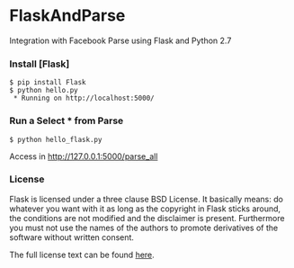 # FlaskAndParse
Integration with Facebook Parse using Flask and Python 2.7

### Install [Flask]
```terminal
$ pip install Flask
$ python hello.py
 * Running on http://localhost:5000/
```

### Run a Select * from Parse
```terminal
$ python hello_flask.py
```
Access in http://127.0.0.1:5000/parse_all

### License
Flask is licensed under a three clause BSD License. It basically means: do whatever you want with it as long as the copyright in Flask sticks around, the conditions are not modified and the disclaimer is present. Furthermore you must not use the names of the authors to promote derivatives of the software without written consent.

The full license text can be found [here](http://flask.pocoo.org/docs/0.10/license/#flask-license).
